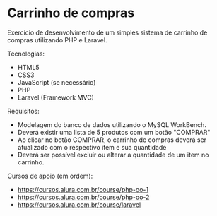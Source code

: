 # Carrinho de compras

Exercício de desenvolvimento de um simples sistema de carrinho de compras utilizando PHP e Laravel.

Tecnologias:

- HTML5
- CSS3
- JavaScript (se necessário)
- PHP
- Laravel (Framework MVC)

Requisitos:

- Modelagem do banco de dados utilizando o MySQL WorkBench.
- Deverá existir uma lista de 5 produtos com um botão "COMPRAR"
- Ao clicar no botão COMPRAR, o carrinho de compras deverá ser atualizado com o respectivo item e sua quantidade
- Deverá ser possível excluir ou alterar a quantidade de um item no carrinho.

Cursos de apoio (em ordem):

- https://cursos.alura.com.br/course/php-oo-1
- https://cursos.alura.com.br/course/php-oo-2
- https://cursos.alura.com.br/course/laravel